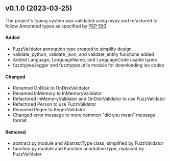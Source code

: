 ## v0.1.0 (2023-03-25)

The project's typing system was validated using mypy and refactored to follow
Annotated types as specified by [PEP 593](https://peps.python.org/pep-0593/).

#### Added
 - FuzzValidator annotation type created to simplify design
 - validate_python, validate_json, and validate_entity functions added
 - Added Language, LanguageName, and LanguageCode usable types
 - fuzztypes.logger and fuzztypes.utils module for downloading iso codes

#### Changed
 - Renamed OnDisk to OnDiskValidator
 - Renamed InMemory to InMemoryValidator
 - Refactored InMemoryValidator and OnDiskValidator to use FuzzValidator
 - Refactored Person to use FuzzValidator
 - Renamed Regex to RegexValidator
 - Changed error message to more common "did you mean" message format

#### Removed
 - abstract.py module and AbstractType class, simplified by FuzzValidator
 - function.py module and Function annotation type, replaced by FuzzValidator